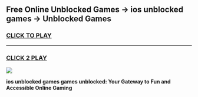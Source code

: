 
## Free Online Unblocked Games → ios unblocked games → Unblocked Games
<h3>
<a href="https://premium.freeplayer.one?title=ios_unblocked_games&ref=21F">CLICK TO PLAY</a></h3>
<hr>

<h3>
<a href="https://premium.freeplayer.one?title=ios_unblocked_games&ref=21F">CLICK 2 PLAY</a>
  
</h3>

<a href="https://premium.freeplayer.one?title=ios_unblocked_games&ref=21F/"><img src="https://clearcache.store/games.png"></a>


**ios unblocked games games unblocked: Your Gateway to Fun and Accessible Online Gaming**
